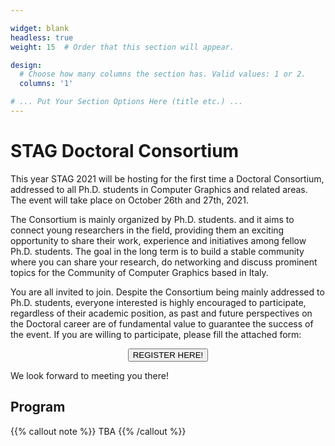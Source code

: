 ```yaml
---

widget: blank
headless: true
weight: 15  # Order that this section will appear.

design:
  # Choose how many columns the section has. Valid values: 1 or 2.
  columns: '1'

# ... Put Your Section Options Here (title etc.) ...
---
```


# STAG Doctoral Consortium

This year STAG 2021 will be hosting for the first time a Doctoral Consortium, addressed to all Ph.D. students in Computer Graphics and related areas. The event will take place on October 26th and 27th, 2021.

The Consortium is mainly organized by Ph.D. students. and it aims to connect young researchers in the field, providing them an exciting opportunity to share their work, experience and initiatives among fellow Ph.D. students. 
The goal in the long term is to build a stable community where you can share your research, do networking and discuss prominent topics for the Community of Computer Graphics based in Italy.

You are all invited to join. Despite the Consortium being mainly addressed to Ph.D. students, everyone interested is highly encouraged to participate, regardless of their academic position, as past and future perspectives on the Doctoral career are of fundamental value to guarantee the success of the event.
If you are willing to participate, please fill the attached form:

<form action="https://docs.google.com/forms/d/e/1FAIpQLSeamd5DdT8VAsrVgYcqFhWSKhhREuxLar1CFrtkDWqX3kbhww/viewform?usp=sf_link">
    <input type="submit" value="REGISTER HERE!" class="btn btn-primary px-3 py-3" style="margin:auto;
  display:block;"/>
</form>

We look forward to meeting you there! 

## Program

{{% callout note %}}
TBA
{{% /callout %}}
